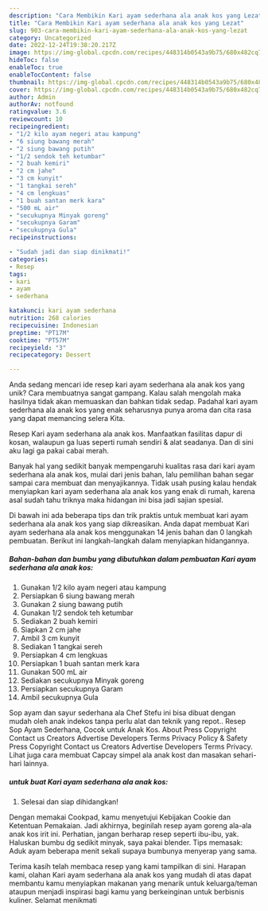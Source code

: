 ```yaml
---
description: "Cara Membikin Kari ayam sederhana ala anak kos yang Lezat"
title: "Cara Membikin Kari ayam sederhana ala anak kos yang Lezat"
slug: 903-cara-membikin-kari-ayam-sederhana-ala-anak-kos-yang-lezat
category: Uncategorized
date: 2022-12-24T19:38:20.217Z
image: https://img-global.cpcdn.com/recipes/448314b0543a9b75/680x482cq70/kari-ayam-sederhana-ala-anak-kos-foto-resep-utama.jpg
hideToc: false
enableToc: true
enableTocContent: false
thumbnail: https://img-global.cpcdn.com/recipes/448314b0543a9b75/680x482cq70/kari-ayam-sederhana-ala-anak-kos-foto-resep-utama.jpg
cover: https://img-global.cpcdn.com/recipes/448314b0543a9b75/680x482cq70/kari-ayam-sederhana-ala-anak-kos-foto-resep-utama.jpg
author: Admin
authorAv: notfound
ratingvalue: 3.6
reviewcount: 10
recipeingredient:
- "1/2 kilo ayam negeri atau kampung"
- "6 siung bawang merah"
- "2 siung bawang putih"
- "1/2 sendok teh ketumbar"
- "2 buah kemiri"
- "2 cm jahe"
- "3 cm kunyit"
- "1 tangkai sereh"
- "4 cm lengkuas"
- "1 buah santan merk kara"
- "500 mL air"
- "secukupnya Minyak goreng"
- "secukupnya Garam"
- "secukupnya Gula"
recipeinstructions:

- "Sudah jadi dan siap dinikmati!"
categories:
- Resep
tags:
- kari
- ayam
- sederhana

katakunci: kari ayam sederhana 
nutrition: 268 calories
recipecuisine: Indonesian
preptime: "PT17M"
cooktime: "PT57M"
recipeyield: "3"
recipecategory: Dessert

---
```





Anda sedang mencari ide resep kari ayam sederhana ala anak kos yang unik? Cara membuatnya sangat gampang. Kalau salah mengolah maka hasilnya tidak akan memuaskan dan bahkan tidak sedap. Padahal kari ayam sederhana ala anak kos yang enak seharusnya punya aroma dan cita rasa yang dapat memancing selera Kita.





Resep Kari ayam sederhana ala anak kos. Manfaatkan fasilitas dapur di kosan, walaupun ga luas seperti rumah sendiri &amp; alat seadanya. Dan di sini aku lagi ga pakai cabai merah.

Banyak hal yang sedikit banyak mempengaruhi kualitas rasa dari kari ayam sederhana ala anak kos, mulai dari jenis bahan, lalu pemilihan bahan segar sampai cara membuat dan menyajikannya. Tidak usah pusing kalau hendak menyiapkan kari ayam sederhana ala anak kos yang enak di rumah, karena asal sudah tahu triknya maka hidangan ini bisa jadi sajian spesial.






Di bawah ini ada beberapa tips dan trik praktis untuk membuat kari ayam sederhana ala anak kos yang siap dikreasikan. Anda dapat membuat Kari ayam sederhana ala anak kos menggunakan 14 jenis bahan dan 0 langkah pembuatan. Berikut ini langkah-langkah dalam menyiapkan hidangannya.

<!--inarticleads1-->

##### Bahan-bahan dan bumbu yang dibutuhkan dalam pembuatan Kari ayam sederhana ala anak kos:

1. Gunakan 1/2 kilo ayam negeri atau kampung
1. Persiapkan 6 siung bawang merah
1. Gunakan 2 siung bawang putih
1. Gunakan 1/2 sendok teh ketumbar
1. Sediakan 2 buah kemiri
1. Siapkan 2 cm jahe
1. Ambil 3 cm kunyit
1. Sediakan 1 tangkai sereh
1. Persiapkan 4 cm lengkuas
1. Persiapkan 1 buah santan merk kara
1. Gunakan 500 mL air
1. Sediakan secukupnya Minyak goreng
1. Persiapkan secukupnya Garam
1. Ambil secukupnya Gula


Sop ayam dan sayur sederhana ala Chef Stefu ini bisa dibuat dengan mudah oleh anak indekos tanpa perlu alat dan teknik yang repot.. Resep Sop Ayam Sederhana, Cocok untuk Anak Kos. About Press Copyright Contact us Creators Advertise Developers Terms Privacy Policy &amp; Safety Press Copyright Contact us Creators Advertise Developers Terms Privacy. Lihat juga cara membuat Capcay simpel ala anak kost dan masakan sehari-hari lainnya. 

<!--inarticleads2-->

#####  untuk buat Kari ayam sederhana ala anak kos:


1. Selesai dan siap dihidangkan!

Dengan memakai Cookpad, kamu menyetujui Kebijakan Cookie dan Ketentuan Pemakaian. Jadi akhirnya, beginilah resep ayam goreng ala-ala anak kos irit ini. Perhatian, jangan berharap resep seperti ibu-ibu, yak. Haluskan bumbu dg sedikit minyak, saya pakai blender. Tips memasak: Aduk ayam beberapa menit sekali supaya bumbunya menyerap yang sama. 

Terima kasih telah membaca resep yang kami tampilkan di sini. Harapan kami, olahan Kari ayam sederhana ala anak kos yang mudah di atas dapat membantu kamu menyiapkan makanan yang menarik untuk keluarga/teman ataupun menjadi inspirasi bagi kamu yang berkeinginan untuk berbisnis kuliner. Selamat menikmati
